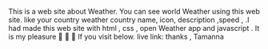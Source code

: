This is a web site about Weather. You can see world Weather using this web site. like  your country weather country name, icon,  description ,speed ,   .I had made this web site with html , css , open Weather app and javascript . It is my pleasure 🙋 🥳 🙂 If you visit below.
live link: 
thanks , Tamanna
